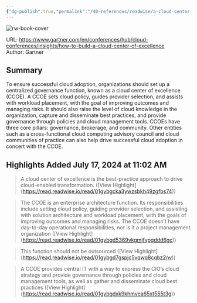 ```yaml
---
{"dg-publish":true,"permalink":"/40-references/readwise/a-cloud-center-of-excellence-is-the-best-practice-approach-to-drive-cloud-enabled-transformation/","tags":["rw/articles"]}
---
```



![rw-book-cover](https://emtemp.gcom.cloud/ngw/eventassets/en/conferences/hub/cloud/images/how-to-build-a-cloud-center-of-excellence-tile.png)

  

URL: <https://www.gartner.com/en/conferences/hub/cloud-conferences/insights/how-to-build-a-cloud-center-of-excellence>  
Author: Gartner

## Summary

To ensure successful cloud adoption, organizations should set up a centralized governance function, known as a cloud center of excellence (CCOE). A CCOE sets cloud policy, guides provider selection, and assists with workload placement, with the goal of improving outcomes and managing risks. It should also raise the level of cloud knowledge in the organization, capture and disseminate best practices, and provide governance through policies and cloud management tools. CCOEs have three core pillars: governance, brokerage, and community. Other entities such as a cross-functional cloud computing advisory council and cloud communities of practice can also help drive successful cloud adoption in concert with the CCOE.

## Highlights Added July 17, 2024 at 11:02 AM

> A cloud center of excellence is the best-practice approach to drive cloud-enabled transformation. ([View Highlight] (<https://read.readwise.io/read/01gybgcka3ywzsbkh49zgfbs74>))

> The CCOE is an enterprise architecture function. Its responsibilities include setting cloud policy, guiding provider selection, and assisting with solution architecture and workload placement, with the goals of improving outcomes and managing risks. The CCOE doesn’t have day-to-day operational responsibilities, nor is it a project management organization ([View Highlight] (<https://read.readwise.io/read/01gybgd5369vkgmjfypgddd6gc>))

> This function should not be outsourced ([View Highlight] (<https://read.readwise.io/read/01gybgd7gspjc5vqwq8cqbz2nv>))

> A CCOE provides central IT with a way to express the CIO’s cloud strategy and provide governance through policies and cloud management tools, as well as gather and disseminate cloud best practices ([View Highlight] (<https://read.readwise.io/read/01gybgdxk9khmvea65xt555t3g>))

